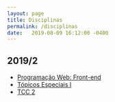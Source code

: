 ```yaml
---
layout: page
title: Disciplinas
permalink: /disciplinas
date:   2019-08-09 16:12:00 -0400
---
```


## 2019/2
* [Programação Web: Front-end](/2019-2-programacao-web-front-end)
* [Tópicos Especiais I](/2019-2-topicos-especiais-i)
* [TCC 2](/2019-2-tcc-ii)
